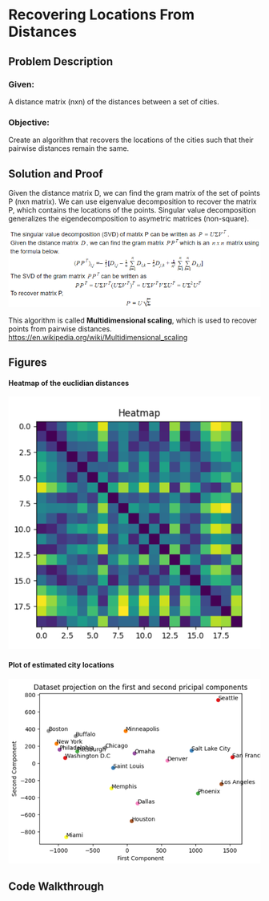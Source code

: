 # Recovering Locations From Distances

## Problem Description
### Given:
A distance matrix (nxn) of the distances between a set of cities.
### Objective:
Create an algorithm that recovers the locations of the cities such that their pairwise distances remain the same.

## Solution and Proof
Given the distance matrix D, we can find the gram matrix of the set of points P (nxn matrix). We can use eigenvalue decomposition to recover the matrix P, which contains the locations of the points. Singular value decomposition generalizes the eigendecomposition to asymetric matrices (non-square). 


![Proof](images/SVD_proof.PNG)

This algorithm is called **Multidimensional scaling**, which is used to recover points from pairwise distances.
https://en.wikipedia.org/wiki/Multidimensional_scaling
## Figures
#### Heatmap of the euclidian distances
![Heatmap](images/heatmap.PNG)
#### Plot of estimated city locations
![Citymap](images/recovered_locations.PNG)

## Code Walkthrough


